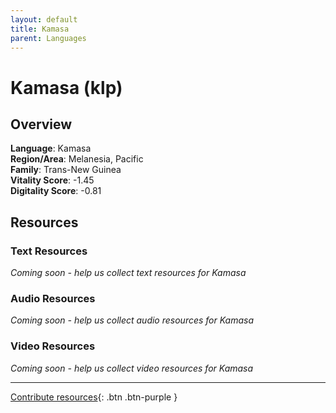 ```yaml
---
layout: default
title: Kamasa
parent: Languages
---
```


# Kamasa (klp)

## Overview

**Language**: Kamasa  
**Region/Area**: Melanesia, Pacific  
**Family**: Trans-New Guinea  
**Vitality Score**: -1.45  
**Digitality Score**: -0.81  

## Resources

### Text Resources
*Coming soon - help us collect text resources for Kamasa*

### Audio Resources
*Coming soon - help us collect audio resources for Kamasa*

### Video Resources
*Coming soon - help us collect video resources for Kamasa*

---

[Contribute resources](https://fairtrain.github.io/){: .btn .btn-purple }
